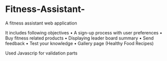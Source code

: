 # Fitness-Assistant-

A fitness assistant web application

It includes following objectives 
• A sign-up process with user preferences
• Buy fitness related products
• Displaying leader board summary
• Send feedback
• Test your knowledge
• Gallery page (Healthy Food Recipes)

Used Javascrip for validation parts
